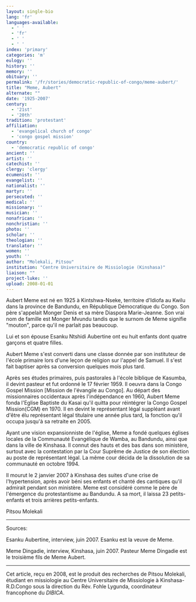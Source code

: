 ```yaml
---
layout: single-bio
lang: 'fr'
languages-available:
  - ' '
  - 'fr'
  - ' '
  - ' '
index: 'primary'
categories: 'm'
eulogy: ''
history: ''
memory: ''
obituary: ''
permalink: '/fr/stories/democratic-republic-of-congo/meme-aubert/'
title: "Meme, Aubert"
alternate: ""
date: '1925-2007'
century:
  - '21st'
  - '20th'
tradition: 'protestant'
affiliation:
  - 'evangelical church of congo'
  - 'congo gospel mission'
country:
  - 'democratic republic of congo'
ancient: ''
artist: ''
catechist: ''
clergy: 'clergy'
ecumenist: ''
evangelist: ''
nationalist: ''
martyr: ''
persecuted: ''
medical: ''
missionary: ''
musician: ''
nonafrican: ''
nonchristian: ''
photo: ''
scholar: ''
theologian: ''
translator: ''
women: ''
youth: ''
author: "Molekali, Pitsou"
institution: "Centre Universitaire de Missiologie (Kinshasa)"
liaison: ""
project-luke: ''
upload: 2008-01-01
---
```




Aubert Meme est né en 1925 à Kintshwa-Nseke, territoire d'Idiofa au Kwilu dans la province de Bandundu, en République Démocratique du Congo. Son père s'appelait Monger Denis et sa mère Diaspora Marie-Jeanne. Son vrai nom de famille est Monger Mvundu tandis que le surnom de Meme signifie "mouton", parce qu'il ne parlait pas beaucoup.

Lui et son épouse Esanku Ntshidi Aubertine ont eu huit enfants dont quatre garçons et quatre filles.

Aubert Meme s'est converti dans une classe donnée par son instituteur de l'école primaire lors d'une leçon de religion sur l'appel de Samuel. Il s'est fait baptiser après sa conversion quelques mois plus tard.

Après ses études primaires, puis pastorales à l'école biblique de Kasumba, il devint pasteur et fut ordonné le 17 février 1959. Il oeuvra dans la Congo Gospel Mission [Mission de l'évangile au Congo]. Au départ des missionnaires occidentaux après l'indépendance en 1960, Aubert Meme fonda l'Eglise Baptiste du Kasai qu'il quitta pour réintégrer la Congo Gospel Mission(CGM) en 1970. Il en devint le représentant légal suppléant avant d'être élu représentant légal titulaire une année plus tard, la fonction qu'il occupa jusqu'à sa retraite en 2005.

Ayant une vision expansionniste de l'église, Meme a fondé quelques églises locales de la Communauté Evangélique de Wamba, au Bandundu, ainsi que dans la ville de Kinshasa. Il connut des hauts et des bas dans son ministère, surtout avec la contestation par la Cour Suprême de Justice de son élection au poste de représentant légal. La même cour décida de la dissolution de sa communauté en octobre 1994.

Il mourut le 2 janvier 2007 à Kinshasa des suites d'une crise de l'hypertension, après avoir béni ses enfants et chanté des cantiques qu'il admirait pendant son ministère. Meme est considéré comme le père de l'émergence du protestantisme au Bandundu. A sa mort, il laissa 23 petits-enfants et trois arrières petits-enfants.

Pitsou Molekali

---

Sources:

Esanku Aubertine, interview, juin 2007. Esanku est la veuve de Meme.

Meme Dingadie, interview, Kinshasa, juin 2007. Pasteur Meme Dingadie est le troisième fils de Meme Aubert.

---

Cet article, reçu en 2008, est le produit des recherches de Pitsou Molekali, étudiant en missiologie au Centre Universitaire de Missiologie à  Kinshasa-R.D.Congo sous la direction du Rév. Fohle Lygunda, coordinateur francophone du *DIBICA*.
